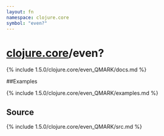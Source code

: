 ```yaml
---
layout: fn
namespace: clojure.core
symbol: "even?"
---
```


# [clojure.core](../)/even?

{% include 1.5.0/clojure.core/even_QMARK/docs.md %}

##Examples

{% include 1.5.0/clojure.core/even_QMARK/examples.md %}
## Source
{% include 1.5.0/clojure.core/even_QMARK/src.md %}

